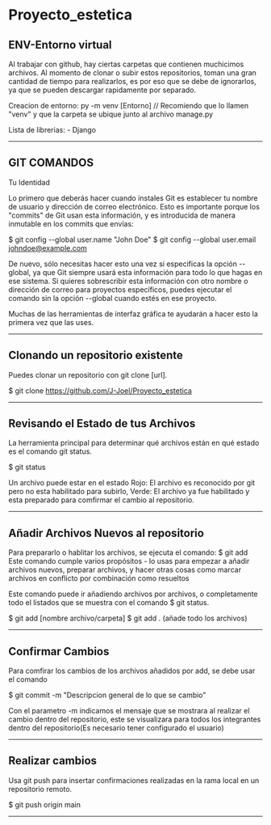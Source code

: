 # Proyecto_estetica

ENV-Entorno virtual
---------------------------------------------------------------------------------------------------------

Al trabajar con github, hay ciertas carpetas que contienen muchicimos archivos. Al momento de clonar o subir estos repositorios, toman una gran cantidad de tiempo para realizarlos, es por eso que se debe de ignorarlos, ya que se pueden descargar rapidamente por separado.

Creacion de entorno: py -m venv [Entorno] 
// Recomiendo que lo llamen "venv" y que la carpeta se ubique junto al archivo manage.py

Lista de librerias:
    - Django

---------------------------------------------------------------------------------------------------------
GIT COMANDOS
---------------------------------------------------------------------------------------------------------
Tu Identidad

Lo primero que deberás hacer cuando instales Git es establecer tu nombre de usuario y dirección de correo electrónico. Esto es importante porque los "commits" de Git usan esta información, y es introducida de manera inmutable en los commits que envías:

$ git config --global user.name "John Doe"
$ git config --global user.email johndoe@example.com

De nuevo, sólo necesitas hacer esto una vez si especificas la opción --global, ya que Git siempre usará esta información para todo lo que hagas en ese sistema. Si quieres sobrescribir esta información con otro nombre o dirección de correo para proyectos específicos, puedes ejecutar el comando sin la opción --global cuando estés en ese proyecto.

Muchas de las herramientas de interfaz gráfica te ayudarán a hacer esto la primera vez que las uses.

---------------------------------------------------------------------------------------------------------
Clonando un repositorio existente
---------------------------------------------------------------------------------------------------------
Puedes clonar un repositorio con git clone [url].

$ git clone https://github.com/J-Joel/Proyecto_estetica

---------------------------------------------------------------------------------------------------------
Revisando el Estado de tus Archivos
---------------------------------------------------------------------------------------------------------

La herramienta principal para determinar qué archivos están en qué estado es el comando git status.

$ git status

Un archivo puede estar en el estado Rojo: El archivo es reconocido por git pero no esta habilitado para subirlo, Verde: El archivo ya fue habilitado y esta preparado para comfirmar el cambio al repositorio.

---------------------------------------------------------------------------------------------------------
Añadir Archivos Nuevos al repositorio
---------------------------------------------------------------------------------------------------------

Para prepararlo o hablitar los archivos, se ejecuta el comando: $ git add
Este comando cumple varios propósitos - lo usas para empezar a añadir archivos nuevos, preparar archivos, y hacer otras cosas como marcar archivos en conflicto por combinación como resueltos

Este comando puede ir añadiendo archivos por archivos, o completamente todo el listados que se muestra con el comando $ git status.

$ git add [nombre archivo/carpeta]
$ git add . (añade todo los archivos)

---------------------------------------------------------------------------------------------------------
Confirmar Cambios
---------------------------------------------------------------------------------------------------------

Para comfirar los cambios de los archivos añadidos por add, se debe usar el comando

$ git commit -m "Descripcion general de lo que se cambio"

Con el parametro -m indicamos el mensaje que se mostrara al realizar el cambio dentro del repositorio, este se visualizara para todos los integrantes dentro del repositorio(Es necesario tener configurado el usuario)

---------------------------------------------------------------------------------------------------------
Realizar cambios
---------------------------------------------------------------------------------------------------------

Usa git push para insertar confirmaciones realizadas en la rama local en un repositorio remoto.

$ git push origin main

---------------------------------------------------------------------------------------------------------
